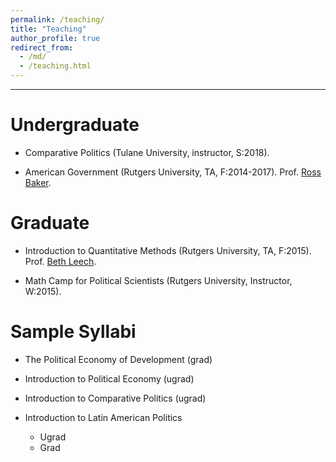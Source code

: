 ```yaml
---
permalink: /teaching/
title: "Teaching"
author_profile: true
redirect_from:
  - /md/
  - /teaching.html
---
```




---

Undergraduate
=============


- Comparative Politics (Tulane University, instructor, S:2018). <a href="https://github.com/hbahamonde/Comparative_Politics_UGRAD/raw/master/Bahamonde_Comparative_Politics_Syllabus_UGRAD.pdf"><i class='fa fa-book fa'></i></a>


- American Government (Rutgers University, TA, F:2014-2017). Prof. [Ross Baker](http://polisci.rutgers.edu/cb-profile/userprofile/bakerross).



Graduate
=========


- Introduction to Quantitative Methods (Rutgers University, TA, F:2015). Prof. [Beth Leech](http://fas-polisci.rutgers.edu/leech/index.html).

- Math Camp for Political Scientists (Rutgers University, Instructor, W:2015). <a href="https://github.com/hbahamonde/Math-Camp/raw/master/Syllabus/Math_Camp_Syllabus.pdf"><i class="fa fa-book fa"></i></a> <a href="https://github.com/hbahamonde/Math-Camp"><i class='fa fa-github-square fa'></i></a>



Sample Syllabi
===============

<a name="anchor"></a>


- The Political Economy of Development (grad) <a href="https://github.com/hbahamonde/Pol_Econ_Dev_Grad/raw/master/Pol_Econ_Dev_Syllabus_GRAD.pdf"><i class="fa fa-book fa"></i></a>


- Introduction to Political Economy (ugrad) <a href="https://github.com/hbahamonde/Political-Economy-Intro-UGrad/raw/master/Pol_Econ_Dev_Syllabus_UGRAD.pdf"><i class="fa fa-book fa"></i></a>


- Introduction to Comparative Politics (ugrad) <a href="https://github.com/hbahamonde/Comparative_Politics_UGRAD/raw/master/Bahamonde_Comparative_Politics_Syllabus_UGRAD.pdf"><i class="fa fa-book fa"></i></a>


- Introduction to Latin American Politics
  -  Ugrad <a href="https://github.com/hbahamonde/Latin_American_Politics_UGRAD/raw/master/Bahamonde_Latin_American_Politics_Syllabus_UGRAD.pdf"><i class="fa fa-book fa"></i></a>
  - Grad <a href="https://github.com/hbahamonde/Latin_American_Politics_GRAD/raw/master/Bahamonde_Latin_American_Politics_Syllabus_GRAD.pdf"><i class="fa fa-book fa"></i></a>
